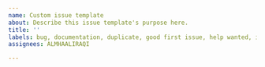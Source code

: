 ```yaml
---
name: Custom issue template
about: Describe this issue template's purpose here.
title: ''
labels: bug, documentation, duplicate, good first issue, help wanted, invalid
assignees: ALMHAALIRAQI

---
```



